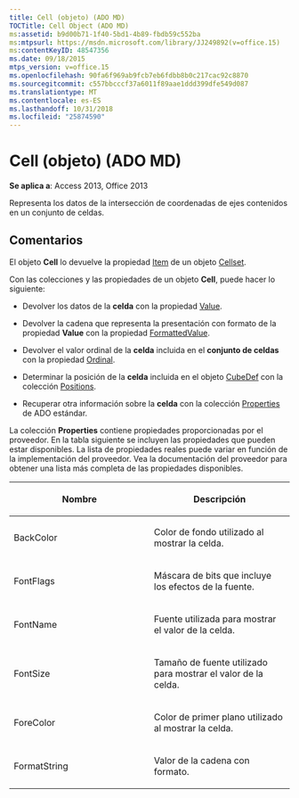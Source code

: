 ```yaml
---
title: Cell (objeto) (ADO MD)
TOCTitle: Cell Object (ADO MD)
ms:assetid: b9d00b71-1f40-5bd1-4b89-fbdb59c552ba
ms:mtpsurl: https://msdn.microsoft.com/library/JJ249892(v=office.15)
ms:contentKeyID: 48547356
ms.date: 09/18/2015
mtps_version: v=office.15
ms.openlocfilehash: 90fa6f969ab9fcb7eb6fdbb8b0c217cac92c8870
ms.sourcegitcommit: c557bbcccf37a6011f89aae1ddd399dfe549d087
ms.translationtype: MT
ms.contentlocale: es-ES
ms.lasthandoff: 10/31/2018
ms.locfileid: "25874590"
---
```

# <a name="cell-object-ado-md"></a>Cell (objeto) (ADO MD)


**Se aplica a**: Access 2013, Office 2013

Representa los datos de la intersección de coordenadas de ejes contenidos en un conjunto de celdas.

## <a name="remarks"></a>Comentarios

El objeto **Cell** lo devuelve la propiedad [Item](item-property-ado-md-cellset.md) de un objeto [Cellset](cellset-object-ado-md.md).

Con las colecciones y las propiedades de un objeto **Cell**, puede hacer lo siguiente:

  - Devolver los datos de la **celda** con la propiedad [Value](value-property-ado-md.md).

  - Devolver la cadena que representa la presentación con formato de la propiedad **Value** con la propiedad [FormattedValue](formattedvalue-property-ado-md.md).

  - Devolver el valor ordinal de la **celda** incluida en el **conjunto de celdas** con la propiedad [Ordinal](ordinal-property-ado-md-cell.md).

  - Determinar la posición de la **celda** incluida en el objeto [CubeDef](cubedef-object-ado-md.md) con la colección [Positions](positions-collection-ado-md.md).

  - Recuperar otra información sobre la **celda** con la colección [Properties](properties-collection-ado.md) de ADO estándar.

La colección **Properties** contiene propiedades proporcionadas por el proveedor. En la tabla siguiente se incluyen las propiedades que pueden estar disponibles. La lista de propiedades reales puede variar en función de la implementación del proveedor. Vea la documentación del proveedor para obtener una lista más completa de las propiedades disponibles.

<table>
<colgroup>
<col style="width: 50%" />
<col style="width: 50%" />
</colgroup>
<thead>
<tr class="header">
<th><p>Nombre</p></th>
<th><p>Descripción</p></th>
</tr>
</thead>
<tbody>
<tr class="odd">
<td><p>BackColor</p></td>
<td><p>Color de fondo utilizado al mostrar la celda.</p></td>
</tr>
<tr class="even">
<td><p>FontFlags</p></td>
<td><p>Máscara de bits que incluye los efectos de la fuente.</p></td>
</tr>
<tr class="odd">
<td><p>FontName</p></td>
<td><p>Fuente utilizada para mostrar el valor de la celda.</p></td>
</tr>
<tr class="even">
<td><p>FontSize</p></td>
<td><p>Tamaño de fuente utilizado para mostrar el valor de la celda.</p></td>
</tr>
<tr class="odd">
<td><p>ForeColor</p></td>
<td><p>Color de primer plano utilizado al mostrar la celda.</p></td>
</tr>
<tr class="even">
<td><p>FormatString</p></td>
<td><p>Valor de la cadena con formato.</p></td>
</tr>
</tbody>
</table>

